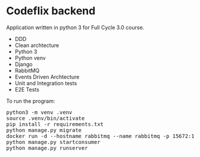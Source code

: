 # Codeflix backend

Application written in python 3 for Full Cycle 3.0 course.
- DDD
- Clean archtecture
- Python 3
- Python venv
- Django
- RabbitMQ
- Events Driven Archtecture
- Unit and Integration tests
- E2E Tests


To run the program:
<pre>
python3 -m venv .venv
source .venv/bin/activate
pip install -r requirements.txt
python manage.py migrate
docker run -d --hostname rabbitmq --name rabbitmq -p 15672:15672 -p 5672:5672 rabbitmq:3-management
python manage.py startconsumer
python manage.py runserver
</pre>
